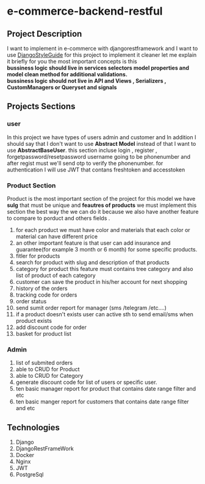 # e-commerce-backend-restful
## Project Description 
I want to implement in e-commerce with djangorestframework and I want to use [DjangoStyleGuide](https://github.com/HackSoftware/Django-Styleguide#how-to-ask-a-question-or-propose-something) for this project to implement it cleaner let me explain it briefly for you the most important concepts is this<br> 
**bussiness logic should live in services selectors model properties and model clean method for additional validations.**<br>
**bussiness logic should not live in API and Views , Serializers , CustomManagers or Queryset and signals**

## Projects Sections
### user
In this project we have  types of users admin and customer and In addition I should say that I don't want to use **Abstract Model** instead of that  I want to use **AbstractBaseUser**.
this section incluse login , register , forgetpassword/resetpassword  username going to be phonenumber and after regist must we'll send otp to verify the phonenumber.
for authentication I will use JWT that contans freshtoken and accesstoken
### Product Section
Product is the most important section of the project for this model we have **sulg** that must be unique  and **feautres of products** we must implement this section the best way the we can do it  because we also have another feature to compare to porduct and others fields .
1. for each product we must have color and materials that each color or material can have different price 
1. an other important feature is that user can add insurance and guarantee(for example 3 month or 6 month) for some specific products.<br>
1. fitler for products <br>
1. search for product with slug and description of that products<br>
1. category for product this feature must contains tree category and also list of product of each category<br>
1. customer can save the product in his/her account for next shopping 
1. history of the orders
1. tracking code for orders
1. order status
1. send sumit order report for manager (sms /telegram /etc....)
1. if a product doesn't exists user can active sth to send email/sms when product exists 
1. add discount code for order
1. basket for product list
### Admin
1. list of submited orders
1. able to CRUD for Product
1. able to CRUD for Category
1. generate discount code for list of users or specific user.
1. ten basic manager report for product that contains date range filter and etc
1. ten basic manger report for customers that contains date range filter and etc
## Technologies
1. Django
1. DjangoRestFrameWork
1. Docker
1. Nginx
1. JWT 
1. PostgreSql
